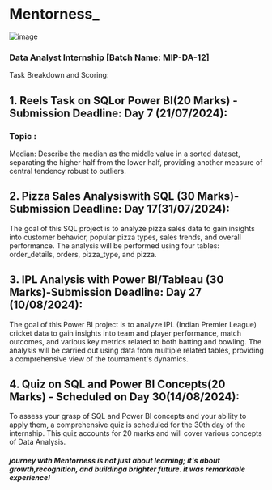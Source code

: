 # Mentorness_

![image](https://github.com/user-attachments/assets/8cc3be12-83a3-44dc-b598-a54211cfb919)

### Data Analyst Internship [Batch Name: MIP-DA-12]

Task Breakdown and Scoring:
## 1. Reels Task on SQLor Power BI(20 Marks) - Submission Deadline: Day 7 (21/07/2024):
 ### Topic : 
 Median: Describe the median as the middle value in a sorted dataset, separating the higher half from the lower half, providing another measure of central tendency robust to outliers.
## 2. Pizza Sales Analysiswith SQL (30 Marks)- Submission Deadline: Day 17(31/07/2024):
The goal of this SQL project is to analyze pizza sales data to gain insights into customer behavior, popular pizza types, sales trends, and overall performance. The analysis will be performed using four tables: order_details, orders, pizza_type, and pizza.

## 3. IPL Analysis with Power BI/Tableau (30 Marks)-Submission Deadline: Day 27 (10/08/2024):
The goal of this Power BI project is to analyze IPL (Indian Premier League) cricket data to gain insights into team and player performance, match outcomes, and various key metrics related to both batting and bowling. The analysis will be carried out using data from multiple related tables, providing a comprehensive view of the tournament's dynamics.
  
## 4. Quiz on SQL and Power BI Concepts(20 Marks) - Scheduled on Day 30(14/08/2024):
To assess your grasp of SQL and Power BI concepts and your ability to apply them, a comprehensive quiz is scheduled for the 30th day of the internship. This quiz accounts for 20 marks and will cover various concepts of Data Analysis.

##### journey with Mentorness is not just about learning; it's about growth,recognition, and buildinga brighter future. it was remarkable experience!

